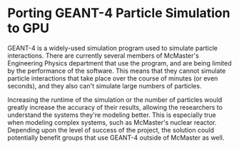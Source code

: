 # Porting GEANT-4 Particle Simulation to GPU

GEANT-4 is a widely-used simulation program used to simulate particle
interactions. There are currently several members of McMaster's Engineering
Physics department that use the program, and are being limited by the
performance of the software. This means that they cannot simulate particle
interactions that take place over the course of minutes (or even seconds), and
they also can't simulate large numbers of particles.

Increasing the runtime of the simulation or the number of particles would
greatly increase the accuracy of their results, allowing the researchers to
understand the systems they're modeling better. This is especially true when
modeling complex systems, such as McMaster's nuclear reactor. Depending upon the
level of success of the project, the solution could potentially benefit groups
that use GEANT-4 outside of McMaster as well.